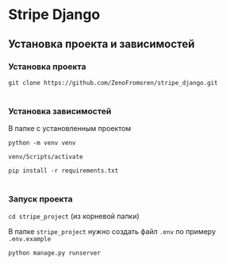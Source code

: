 # Stripe Django <br />

## Установка проекта и зависимостей <br />

### Установка проекта
```git clone https://github.com/ZenoFromoren/stripe_django.git``` <br /><br />

### Установка зависимостей
В папке с установленным проектом

```python -m venv venv```

```venv/Scripts/activate```

```pip install -r requirements.txt``` <br /><br />

### Запуск проекта
```cd stripe_project``` (из корневой папки)

В папке ```stripe_project``` нужно создать файл ```.env``` по примеру ```.env.example```

```python manage.py runserver``` <br /><br />

